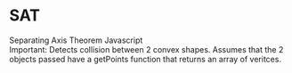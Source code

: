 # SAT
Separating Axis Theorem Javascript
<br>
Important: Detects collision between 2 convex shapes. Assumes that the 2 objects passed have a getPoints function that returns an array of veritces.
